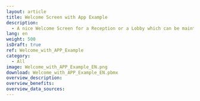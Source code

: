 ```yaml
---
layout: article
title: Welcome Screen with App Example
description: 
  - A nice Welcome Screen for a Reception or a Lobby which can be maintained via the Peakboad app.
lang: en
weight: 500
isDraft: true
ref: Welcome_with_APP_Example
category:
  - All
image: Welcome_with_APP_Example_EN.png
download: Welcome_with_APP_Example_EN.pbmx
overview_description:
overview_benefits:
overview_data_sources:
---
```

